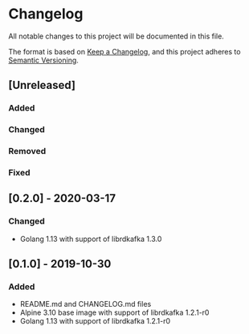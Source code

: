 # Changelog
All notable changes to this project will be documented in this file.

The format is based on [Keep a Changelog](https://keepachangelog.com/en/1.0.0/),
and this project adheres to [Semantic Versioning](https://semver.org/spec/v2.0.0.html).

## [Unreleased]
### Added
### Changed
### Removed
### Fixed

## [0.2.0] - 2020-03-17
### Changed
- Golang 1.13 with support of librdkafka 1.3.0

## [0.1.0] - 2019-10-30
### Added
- README.md and CHANGELOG.md files
- Alpine 3.10 base image with support of librdkafka 1.2.1-r0
- Golang 1.13 with support of librdkafka 1.2.1-r0